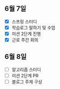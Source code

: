 ## 6월 7일

- [x] 스프링 스터디
- [x] 학습로그 말하기 및 수업
- [x] 미션 2단계 진행
- [x] 근로 주간 회의

## 6월 8일

- [ ] 알고리즘 스터디
- [ ] 미션 2단계 PR
- [ ] 블로그 주제 구상
